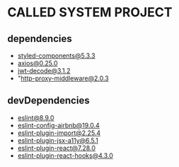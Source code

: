 # CALLED SYSTEM PROJECT

## dependencies
+ styled-components@5.3.3
+ axios@0.25.0
+ jwt-decode@3.1.2
+ "http-proxy-middleware@2.0.3

## devDependencies
+ eslint@8.9.0
+ eslint-config-airbnb@19.0.4
+ eslint-plugin-import@2.25.4
+ eslint-plugin-jsx-a11y@6.5.1
+ eslint-plugin-react@7.28.0
+ eslint-plugin-react-hooks@4.3.0